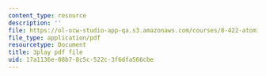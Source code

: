 ```yaml
---
content_type: resource
description: ''
file: https://ol-ocw-studio-app-qa.s3.amazonaws.com/courses/8-422-atomic-and-optical-physics-ii-spring-2013/17a1136e08b78c5c522c3f6dfa566cbe_Agu68RGaoWM.pdf
file_type: application/pdf
resourcetype: Document
title: 3play pdf file
uid: 17a1136e-08b7-8c5c-522c-3f6dfa566cbe
---
```

